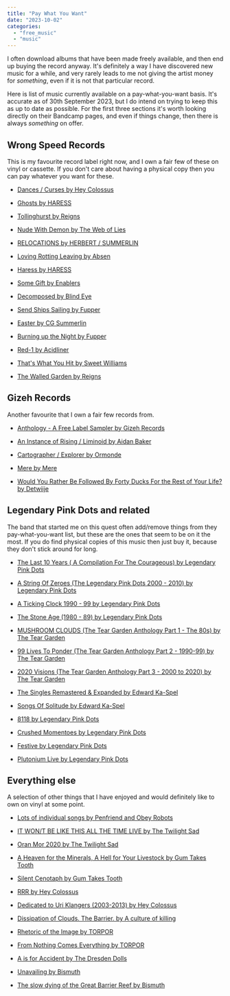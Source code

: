 ```yaml
---
title: "Pay What You Want"
date: "2023-10-02"
categories: 
  - "free_music"
  - "music"
---
```


I often download albums that have been made freely available, and then end up buying the record anyway. It's definitely a way I have discovered new music for a while, and very rarely leads to me not giving the artist money for _something_, even if it is not that particular record.

Here is list of music currently available on a pay-what-you-want basis. It's accurate as of 30th September 2023, but I do intend on trying to keep this as up to date as possible. For the first three sections it's worth looking directly on their Bandcamp pages, and even if things change, then there is always _something_ on offer.

## Wrong Speed Records

This is my favourite record label right now, and I own a fair few of these on vinyl or cassette. If you don't care about having a physical copy then you can pay whatever you want for these.

- [Dances / Curses by Hey Colossus](https://heycolossus.bandcamp.com/album/dances-curses)

- [Ghosts by HARESS](https://haress.bandcamp.com/album/ghosts)

- [Tollinghurst by Reigns](https://reignsofwessex.bandcamp.com/album/tollinghurst)

- [Nude With Demon by The Web of Lies](https://theweboflies.bandcamp.com/album/nude-with-demon)

- [RELOCATIONS by HERBERT / SUMMERLIN](https://wrongspeedrecords.bandcamp.com/album/relocations)

- [Loving Rotting Leaving by Absen](https://absen.bandcamp.com/album/loving-rotting-leaving)

- [Haress by HARESS](https://haress.bandcamp.com/album/haress-2)

- [Some Gift by Enablers](https://enablers.bandcamp.com/album/some-gift)

- [Decomposed by Blind Eye](https://blindeye-notts.bandcamp.com/album/decomposed)

- [Send Ships Sailing by Fupper](https://fupper.bandcamp.com/album/send-ships-sailing)

- [Easter by CG Summerlin](https://cgsummerlin.bandcamp.com/album/easter)

- [Burning up the Night by Fupper](https://fupper.bandcamp.com/album/burning-up-the-night)

- [Red-1 by Acidliner](https://acidliner.bandcamp.com/album/red-1)

- [That's What You Hit by Sweet Williams](https://sweetwilliams.bandcamp.com/album/that-what-you-hit-2)

- [The Walled Garden by Reigns](https://wrongspeedrecords.bandcamp.com/album/the-walled-garden)

## Gizeh Records

Another favourite that I own a fair few records from.

- [Anthology - A Free Label Sampler by Gizeh Records](https://gizehrecords.bandcamp.com/album/anthology-a-free-label-sampler)

- [An Instance of Rising / Liminoid by Aidan Baker](https://gizehrecords.bandcamp.com/album/an-instance-of-rising-liminoid)

- [Cartographer / Explorer by Ormonde](https://gizehrecords.bandcamp.com/album/cartographer-explorer)

- [Mere by Mere](https://gizehrecords.bandcamp.com/album/mere)

- [Would You Rather Be Followed By Forty Ducks For the Rest of Your Life? by Detwiije](https://gizehrecords.bandcamp.com/album/would-you-rather-be-followed-by-forty-ducks-for-the-rest-of-your-life)

## Legendary Pink Dots and related

The band that started me on this quest often add/remove things from they pay-what-you-want list, but these are the ones that seem to be on it the most. If you do find physical copies of this music then just buy it, because they don't stick around for long.

- [The Last 10 Years ( A Compilation For The Courageous) by Legendary Pink Dots](https://legendarypinkdots1.bandcamp.com/album/the-last-10-years-a-compilation-for-the-courageous)

- [A String Of Zeroes (The Legendary Pink Dots 2000 - 2010) by Legendary Pink Dots](https://legendarypinkdots1.bandcamp.com/album/a-string-of-zeroes-the-legendary-pink-dots-2000-2010)

- [A Ticking Clock 1990 - 99 by Legendary Pink Dots](https://legendarypinkdots1.bandcamp.com/album/a-ticking-clock-1990-99)

- [The Stone Age (1980 - 89) by Legendary Pink Dots](https://legendarypinkdots1.bandcamp.com/album/the-stone-age-1980-89)

- [MUSHROOM CLOUDS (The Tear Garden Anthology Part 1 - The 80s) by The Tear Garden](https://legendarypinkdots1.bandcamp.com/album/mushroom-clouds-the-tear-garden-anthology-part-1-the-80s)

- [99 Lives To Ponder (The Tear Garden Anthology Part 2 - 1990​-​99) by The Tear Garden](https://legendarypinkdots1.bandcamp.com/album/99-lives-to-ponder-the-tear-garden-anthology-part-2-1990-99)

- [2020 Visions (The Tear Garden Anthology Part 3 - 2000 to 2020) by The Tear Garden](https://legendarypinkdots1.bandcamp.com/album/2020-visions-the-tear-garden-anthology-part-3-2000-to-2020)

- [The Singles Remastered & Expanded by Edward Ka-Spel](https://legendarypinkdots1.bandcamp.com/album/the-singles-remastered-expanded)

- [Songs Of Solitude by Edward Ka-Spel](https://legendarypinkdots1.bandcamp.com/album/songs-of-solitude)

- [8118 by Legendary Pink Dots](https://legendarypinkdots1.bandcamp.com/album/8118)

- [Crushed Momentoes by Legendary Pink Dots](https://legendarypinkdots1.bandcamp.com/album/crushed-mementos)

- [Festive by Legendary Pink Dots](https://legendarypinkdots1.bandcamp.com/album/festive)

- [Plutonium Live by Legendary Pink Dots](https://legendarypinkdots1.bandcamp.com/album/plutonium-live)

## Everything else

A selection of other things that I have enjoyed and would definitely like to own on vinyl at some point.

- [Lots of individual songs by Penfriend and Obey Robots](https://penfriendrocks.bandcamp.com/)

- [IT WON/T BE LIKE THIS ALL THE TIME LIVE by The Twilight Sad](https://thetwilightsad.bandcamp.com/album/it-won-t-be-like-this-all-the-time-live)

- [Oran Mor 2020 by The Twilight Sad](https://thetwilightsad.bandcamp.com/album/oran-mor-2020)

- [A Heaven for the Minerals, A Hell for Your Livestock by Gum Takes Tooth](https://gumtakestooth.bandcamp.com/album/a-heaven-for-the-minerals-a-hell-for-your-livestock)

- [Silent Cenotaph by Gum Takes Tooth](https://gumtakestooth.bandcamp.com/album/silent-cenotaph)

- [RRR by Hey Colossus](https://heycolossus.bandcamp.com/album/rrr)

- [Dedicated to Uri Klangers (2003-2013) by Hey Colossus](https://heycolossus.bandcamp.com/album/dedicated-to-uri-klangers-2003-2013)

- [Dissipation of Clouds. The Barrier. by A culture of killing](https://acultureofkilling.bandcamp.com/album/dissipation-of-clouds-the-barrier)

- [Rhetoric of the Image by TORPOR](https://torpornoise.bandcamp.com/album/rhetoric-of-the-image)

- [From Nothing Comes Everything by TORPOR](https://torpornoise.bandcamp.com/album/from-nothing-comes-everything)

- [A is for Accident by The Dresden Dolls](https://dresdendolls.bandcamp.com/album/a-is-for-accident)

- [Unavailing by Bismuth](https://bismuthslow.bandcamp.com/album/unavailing)

- [The slow dying of the Great Barrier Reef by Bismuth](https://bismuthslow.bandcamp.com/album/the-slow-dying-of-the-great-barrier-reef)
